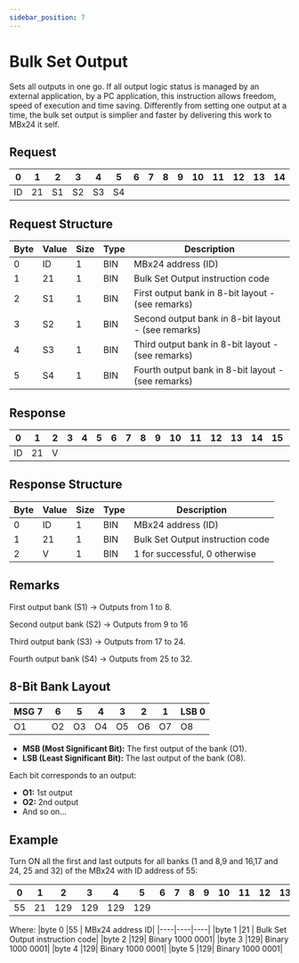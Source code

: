 ```yaml
---
sidebar_position: 7
---
```


# Bulk Set Output

Sets all outputs in one go. If all output logic status is managed by an external application, by a PC application, this
instruction allows freedom, speed of execution and time saving. Differently from setting one output at a time, the bulk
set output is simplier and faster by delivering this work to MBx24 it self.

## Request

| 0  | 1  | 2  | 3  | 4  | 5  | 6  | 7  | 8  | 9  | 10 | 11 | 12 | 13 | 14 | 15 | 16 | 17 | 18 | 19 | 20 | 21 | 22 | 23 | 24 | 25 | 26 | 27 | 28 | 29 | 30 | 31 |
|----|----|----|----|----|----|----|----|----|----|----|----|----|----|----|----|----|----|----|----|----|----|----|----|----|----|----|----|----|----|----|----|
| ID | 21 | S1  | S2 | S3 | S4    |    |    |    |    |    |    |    |    |    |    |    |    |    |    |    |    |    |    |    |    |    |    |    |    |    |  |

## Request Structure

| Byte | Value | Size | Type | Description                                        |
|------|-------|------|------|----------------------------------------------------|
| 0    | ID    | 1    | BIN  | MBx24 address (ID)                                |
| 1    | 21    | 1    | BIN  | Bulk Set Output instruction code                 |
| 2    | S1    | 1    | BIN  | First output bank in 8-bit layout - (see remarks)  |
| 3    | S2    | 1    | BIN  | Second output bank in 8-bit layout - (see remarks)  |
| 4    | S3    | 1    | BIN  | Third output bank in 8-bit layout - (see remarks)  |
| 5    | S4    | 1    | BIN  | Fourth output bank in 8-bit layout - (see remarks)  |

## Response

| 0  | 1  | 2  | 3  | 4  | 5  | 6  | 7  | 8  | 9  | 10 | 11 | 12 | 13 | 14 | 15 | 16 | 17 | 18 | 19 | 20 | 21 | 22 | 23 | 24 | 25 | 26 | 27 | 28 | 29 | 30 | 31 |
|----|----|----|----|----|----|----|----|----|----|----|----|----|----|----|----|----|----|----|----|----|----|----|----|----|----|----|----|----|----|----|----|
| ID | 21 |  V |  |    |    |    |    |    |    |    |    |    |    |    |    |    |    |    |    |    |    |    |    |    |    |    |    |    |    |    |  |

## Response Structure

| Byte | Value | Size | Type | Description                                        |
|------|-------|------|------|----------------------------------------------------|
| 0    | ID    | 1    | BIN  | MBx24 address (ID)                                |
| 1    | 21    | 1    | BIN  | Bulk Set Output instruction code                 |
| 2    | V     | 1    | BIN  | 1 for successful, 0 otherwise                     |

## Remarks

First output bank (S1) -> Outputs from 1 to 8.

Second output bank (S2) -> Outputs from 9 to 16

Third output bank (S3) -> Outputs from 17 to 24.

Fourth output bank (S4) -> Outputs from 25 to 32.

## 8-Bit Bank Layout

| MSG 7 | 6 | 5 | 4 | 3 | 2 | 1 | LSB 0 |
|---|---|---|---|---|---|-----|---|
| O1 | O2 | O3 | O4 | O5 | O6 | O7 | O8 |

- **MSB (Most Significant Bit):** The first output of the bank (O1).
- **LSB (Least Significant Bit):** The last output of the bank (O8).

Each bit corresponds to an output:
- **O1:** 1st output
- **O2:** 2nd output
- And so on...

## Example

Turn ON all the first and last outputs for all banks (1 and 8,9 and 16,17 and 24, 25 and 32)
of the MBx24 with ID address of 55:

| 0  | 1  | 2  | 3  | 4  | 5  | 6  | 7  | 8  | 9  | 10 | 11 | 12 | 13 | 14 | 15 | 16 | 17 | 18 | 19 | 20 | 21 | 22 | 23 | 24 | 25 | 26 | 27 | 28 | 29 | 30 | 31 |
|----|----|----|----|----|----|----|----|----|----|----|----|----|----|----|----|----|----|----|----|----|----|----|----|----|----|----|----|----|----|----|----|
| 55 | 21 | 129 | 129 | 129 | 129 |    |    |    |    |    |    |    |    |    |    |    |    |    |    |    |    |    |    |    |    |    |    |    |    |    |  |

Where:
|byte 0 |55 | MBx24 address ID|
|----|----|----|
|byte 1 |21 | Bulk Set Output instruction code|
|byte 2 |129| Binary 1000 0001|
|byte 3 |129| Binary 1000 0001|
|byte 4 |129| Binary 1000 0001|
|byte 5 |129| Binary 1000 0001|




